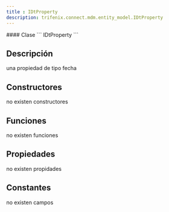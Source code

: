 ```yaml
---
title : IDtProperty
description: trifenix.connect.mdm.entity_model.IDtProperty
---
```




<CodeBlock slots = 'heading, code' repeat = '1' languages = 'C#' />
#### Clase
```
IDtProperty
```

## Descripción
una propiedad de tipo fecha
## Constructores

no existen constructores


## Funciones

no existen funciones

## Propiedades

no existen propidades

## Constantes
no existen campos

